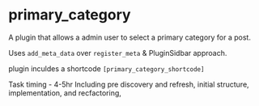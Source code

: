 # primary_category

A plugin that allows a admin user to select a primary category for a post.

Uses `add_meta_data` over `register_meta` & PluginSidbar approach.

plugin inculdes a shortcode `[primary_category_shortcode]`

Task timing - 4-5hr Including pre discovery and refresh, initial structure, implementation, and recfactoring, 
